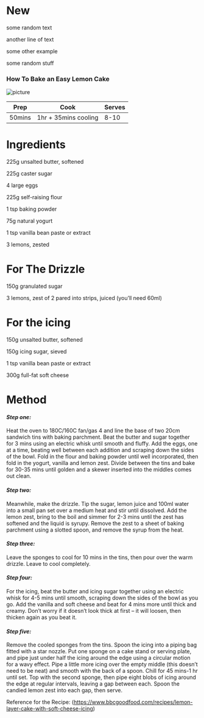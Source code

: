 # New
some random text

another line of text

some other example

some random stuff

### How To Bake an Easy Lemon Cake 

![picture](https://images.immediate.co.uk/production/volatile/sites/30/2013/05/easy-lemon-layer-cake-hero-e54adca.jpg?quality=90&webp=true&resize=600,545)

|Prep     |Cook     |   Serves|
|---------|---------|---------|
|50mins   |1hr + 35mins cooling|8-10    |

# Ingredients

225g unsalted butter, softened

225g caster sugar

4 large eggs

225g self-raising flour

1 tsp baking powder

75g natural yogurt

1 tsp vanilla bean paste or extract

3 lemons, zested

# For The Drizzle

150g granulated sugar

3 lemons, zest of 2 pared into strips, juiced (you’ll need 60ml)

# For the icing

150g unsalted butter, softened

150g icing sugar, sieved

1 tsp vanilla bean paste or extract

300g full-fat soft cheese

# Method
#### _Step one:_

Heat the oven to 180C/160C fan/gas 4 and line the base of two 20cm sandwich tins with baking parchment. Beat the butter and sugar together for 3 mins using an electric whisk until smooth and fluffy. Add the eggs, one at a time, beating well between each addition and scraping down the sides of the bowl. Fold in the flour and baking powder until well incorporated, then fold in the yogurt, vanilla and lemon zest. Divide between the tins and bake for 30-35 mins until golden and a skewer inserted into the middles comes out clean.

#### _Step two:_

Meanwhile, make the drizzle. Tip the sugar, lemon juice and 100ml water into a small pan set over a medium heat and stir until dissolved. Add the lemon zest, bring to the boil and simmer for 2-3 mins until the zest has softened and the liquid is syrupy. Remove the zest to a sheet of baking parchment using a slotted spoon, and remove the syrup from the heat.

#### _Step three:_

Leave the sponges to cool for 10 mins in the tins, then pour over the warm drizzle. Leave to cool completely.

#### _Step four:_

For the icing, beat the butter and icing sugar together using an electric whisk for 4-5 mins until smooth, scraping down the sides of the bowl as you go. Add the vanilla and soft cheese and beat for 4 mins more until thick and creamy. Don’t worry if it doesn’t look thick at first – it will loosen, then thicken again as you beat it.

#### _Step five:_

Remove the cooled sponges from the tins. Spoon the icing into a piping bag fitted with a star nozzle. Put one sponge on a cake stand or serving plate, and pipe just under half the icing around the edge using a circular motion for a wavy effect. Pipe a little more icing over the empty middle (this doesn’t need to be neat) and smooth with the back of a spoon. Chill for 45 mins-1 hr until set. Top with the second sponge, then pipe eight blobs of icing around the edge at regular intervals, leaving a gap between each. Spoon the candied lemon zest into each gap, then serve.

Reference for the Recipe: (https://www.bbcgoodfood.com/recipes/lemon-layer-cake-with-soft-cheese-icing)
